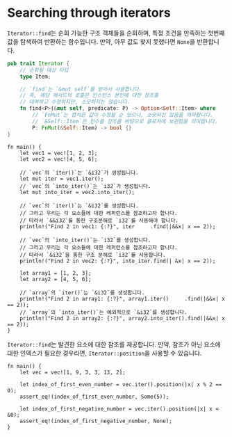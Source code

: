 # Searching through iterators

`Iterator::find`는 순회 가능한 구조 객체들을 순회하며, 특정 조건을 만족하는 첫번째 값을 탐색하여 반환하는 함수입니다. 만약, 아무 값도 찾지 못했다면 `None`을 반환합니다.

```rust
pub trait Iterator {
    // 순회될 대상 타입
    type Item;

    // `find`는 `&mut self`를 받아서 사용합니다.
    // 즉, 해당 메서드의 호출은 인스턴스 본인에 대한 참조를
    // 대여하고 수정하지만, 소모하지는 않습니다.
    fn find<P>(&mut self, predicate: P) -> Option<Self::Item> where
        // `FnMut`는 캡처된 값이 수정될 순 있으나, 소모되진 않음을 의미합니다.
        // `&Self::Item`은 인수를 참조를 바탕으로 클로저에 보관함을 의미합니다.
        P: FnMut(&Self::Item) -> bool {}
}
```
```rust,editable
fn main() {
    let vec1 = vec![1, 2, 3];
    let vec2 = vec![4, 5, 6];

    // `vec`의 `iter()`는 `&i32`가 생성됩니다.
    let mut iter = vec1.iter();
    // `vec`의 `into_iter()`는 `i32`가 생성됩니다.
    let mut into_iter = vec2.into_iter();

    // `vec`의 `iter()`는 `&i32`를 생성합니다.
    // 그리고 우리는 각 요소들에 대한 레퍼런스를 참조하고자 합니다.
    // 따라서 `&&i32`를 통한 구조분해로 `i32`를 사용해야 합니다.
    println!("Find 2 in vec1: {:?}", iter     .find(|&&x| x == 2));

    // `vec`의 `into_iter()`는 `i32`를 생성합니다.
    // 그리고 우리는 각 요소들에 대한 레퍼런스를 참조하고자 합니다.
    // 따라서 `&i32`을 통한 구조 분해로 `i32`를 사용합니다.
    println!("Find 2 in vec2: {:?}", into_iter.find(| &x| x == 2));

    let array1 = [1, 2, 3];
    let array2 = [4, 5, 6];

    // `array`의 `iter()`는 `&i32`를 생성합니다.
    println!("Find 2 in array1: {:?}", array1.iter()     .find(|&&x| x == 2));
    // `array`의 `into_iter()`는 예외적으로 `&i32`를 생성합니다.
    println!("Find 2 in array2: {:?}", array2.into_iter().find(|&&x| x == 2));
}
```

`Iterator::find`는 발견한 요소에 대한 참조를 제공합니다. 만약, 참조가 아닌 요소에 대한 인덱스가 필요한 경우라면, `Iterator::position`을 사용할 수 있습니다.

```rust,editable
fn main() {
    let vec = vec![1, 9, 3, 3, 13, 2];

    let index_of_first_even_number = vec.iter().position(|x| x % 2 == 0);
    assert_eq!(index_of_first_even_number, Some(5));
    
    let index_of_first_negative_number = vec.iter().position(|x| x < &0);
    assert_eq!(index_of_first_negative_number, None);
}
```